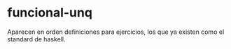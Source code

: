 # funcional-unq
Aparecen en orden definiciones para ejercicios, los que ya existen como el standard de haskell.
